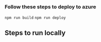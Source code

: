 ### Follow these steps to deploy to azure
```npm run build```
```npm run deploy```

## Steps to run locally